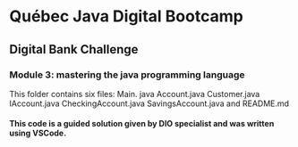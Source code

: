 # Québec Java Digital Bootcamp
## Digital Bank Challenge
### Module 3: mastering the java programming language

This folder contains six files:
        Main. java
        Account.java
        Customer.java
        IAccount.java
        CheckingAccount.java
        SavingsAccount.java
        and README.md

#### This code is a guided solution given by DIO specialist and was written using VSCode.

